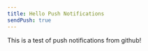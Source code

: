 ```yaml
---
title: Hello Push Notifications
sendPush: true
---
```


This is a test of push notifications from github!
